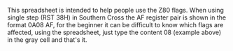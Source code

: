 This spreadsheet is intended to help people use the Z80 flags. When using single step (RST 38H) in Southern Cross the AF register pair is shown in the format 0A08 AF, for the beginner it can be difficult to know which flags are affected, using the spreadsheet, just type the content 08 (example above) in the gray cell and that's it.

